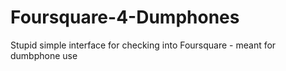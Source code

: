 # Foursquare-4-Dumphones
Stupid simple interface for checking into Foursquare - meant for dumbphone use
